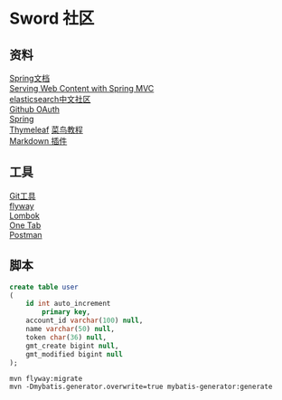 # Sword 社区

## 资料
[Spring文档](https://spring.io/guides)  
[Serving Web Content with Spring MVC](https://spring.io/guides/gs/serving-web-content/)  
[elasticsearch中文社区](https://elasticsearch.cn/)  
[Github OAuth](https://developer.github.com/apps/building-oauth-apps/creating-an-oauth-app/)  
[Spring](https://docs.spring.io/spring-boot/docs/2.0.0.RC1/reference/htmlsingle/#boot-features-embedded-database-support)  
[Thymeleaf](https://www.thymeleaf.org/doc/tutorials/3.0/usingthymeleaf.html#setting-attribute-values)
[菜鸟教程](https://www.runoob.com/mysql/mysql-insert-query.html)    
[Markdown 插件](http://editor.md.ipandao.com/)   

## 工具
[Git工具](https://git-scm.com/)  
[flyway](https://flywaydb.org/getstarted/firststeps/maven)  
[Lombok](https://www.projectlombok.org/)  
[One Tab](https://chrome.google.com/webstore/detail/chphlpgkkbolifaimnlloiipkdnihall)    
[Postman](https://chrome.google.com/webstore/detail/coohjcphdfgbiolnekdpbcijmhambjff)  

## 脚本
```sql
create table user
(
	id int auto_increment
		primary key,
	account_id varchar(100) null,
	name varchar(50) null,
	token char(36) null,
	gmt_create bigint null,
	gmt_modified bigint null
);
```
```
mvn flyway:migrate
mvn -Dmybatis.generator.overwrite=true mybatis-generator:generate
```